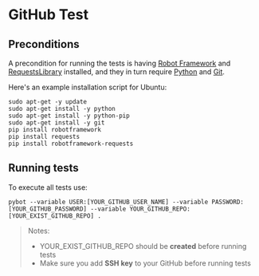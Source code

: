 # GitHub Test

## Preconditions

A precondition for running the tests is having [Robot Framework](http://robotframework.org) and [RequestsLibrary](https://github.com/bulkan/robotframework-requests/) installed, and they in turn require [Python](https://www.python.org/) and [Git](http://www.git-scm.com/).

Here's an example installation script for Ubuntu:

```
sudo apt-get -y update
sudo apt-get install -y python
sudo apt-get install -y python-pip
sudo apt-get install -y git
pip install robotframework
pip install requests
pip install robotframework-requests

```

## Running tests

To execute all tests use:


``` 
pybot --variable USER:[YOUR_GITHUB_USER_NAME] --variable PASSWORD:[YOUR_GITHUB_PASSWORD] --variable YOUR_GITHUB_REPO:[YOUR_EXIST_GITHUB_REPO] .
```

> Notes:
> * YOUR_EXIST_GITHUB_REPO should be **created** before running tests
> * Make sure you add **SSH key** to your GitHub before running tests